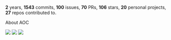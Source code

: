 **2** years, **1543** commits, **100** issues, **70** PRs, **106** stars, **20** personal projects, **27** repos contributed to.

About AOC 

![](https://img.shields.io/badge/stars%20⭐-6-yellow) ![](https://img.shields.io/badge/day%20📅-11-blue) ![](https://img.shields.io/badge/days%20completed-3-red)
